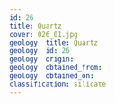 ```yaml
---
id: 26 
title: Quartz
cover: 026_01.jpg
geology  title: Quartz
geology  id: 26
geology  origin: 
geology  obtained_from: 
geology  obtained_on: 
classification: silicate
---
```



